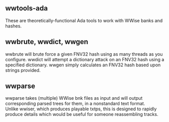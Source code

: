 ## wwtools-ada
These are theoretically-functional Ada tools to work with WWise banks and hashes.

## wwbrute, wwdict, wwgen
wwbrute will brute force a given FNV32 hash using as many threads as you configure.
wwdict will attempt a dictionary attack on an FNV32 hash using a specified dictionary.
wwgen simply calculates an FNV32 hash based upon strings provided.

## wwparse
wwparse takes (multiple) WWise bnk files as input and will output corresponding parsed trees for them, in a nonstandard text format.  
Unlike wwiser, which produces playable txtps, this is designed to rapidly produce details which would be useful for someone reassembling 
tracks.
